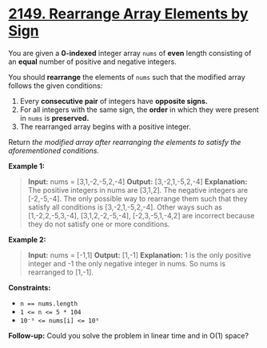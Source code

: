 
# **[2149. Rearrange Array Elements by Sign](https://leetcode.com/problems/rearrange-array-elements-by-sign/description/)**

You are given a **0-indexed** integer array `nums` of **even** length consisting of an **equal** number of positive and negative integers.

You should **rearrange** the elements of `nums` such that the modified array follows the given conditions:

1. Every **consecutive pair** of integers have **opposite signs.**
2. For all integers with the same sign, the **order** in which they were present in `nums` is **preserved.**
3. The rearranged array begins with a positive integer.

Return *the modified array after rearranging the elements to satisfy the aforementioned conditions.*



**Example 1:**

> **Input:** nums = [3,1,-2,-5,2,-4]
> **Output:** [3,-2,1,-5,2,-4]
> **Explanation:**
> The positive integers in nums are [3,1,2]. The negative integers are [-2,-5,-4].
> The only possible way to rearrange them such that they satisfy all conditions is [3,-2,1,-5,2,-4].
> Other ways such as [1,-2,2,-5,3,-4], [3,1,2,-2,-5,-4], [-2,3,-5,1,-4,2] are incorrect because they do not satisfy one or more conditions.  

**Example 2:**

> **Input:** nums = [-1,1]
> **Output:** [1,-1]
> **Explanation:**
> 1 is the only positive integer and -1 the only negative integer in nums.
> So nums is rearranged to [1,-1].
 

**Constraints:**

- `n == nums.length`
- `1 <= n <= 5 * 104`
- `10⁻⁹ <= nums[i] <= 10⁹`
 

**Follow-up:** Could you solve the problem in linear time and in O(1) space?